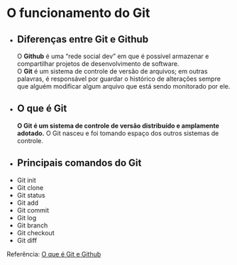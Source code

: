 # O funcionamento do Git
<ul>
<li><h2>Diferenças entre Git e Github</h2></li>
<p> O <strong>Github</strong> é uma “rede social dev” em que é possível armazenar e compartilhar projetos de desenvolvimento de software.<br>O <strong>Git</strong> é um sistema de controle de versão de arquivos; em outras palavras, é responsável por guardar o histórico de alterações sempre que alguém modificar algum arquivo que está sendo monitorado por ele.</p>
<li><h2>O que é Git</h2></li>
<p><strong> O Git é um sistema de controle de versão distribuído e amplamente adotado.</strong> O Git nasceu e foi tomando espaço dos outros sistemas de controle.</p>
<li><h2>Principais comandos do Git</h2></li></ul>
<ul>
  <li>Git init</li>
  <li>Git clone</li>
  <li>Git status</li>
  <li>Git add</li>
  <li>Git commit</li>
  <li>Git log</li>
  <li>Git branch</li>
  <li>Git checkout</li>
  <li>Git diff</li>
</ul>

Referência: <a href="https://www.alura.com.br/artigos/o-que-e-git-github">O que é Git e Github</a>
